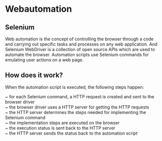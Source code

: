 # Webautomation
## Selenium  
Web automation is the concept of controlling the browser through a code and carrying out specific tasks and processes on any web application. And Selenium WebDriver is a collection of open source APIs which are used to automate the browser. Automation scripts use Selenium commands for emulating user actions on a web page.  

## How does it work?  
When the automation script is executed, the following steps happen:  

~ for each Selenium command, a HTTP request is created and sent to the browser driver   
~ the browser driver uses a HTTP server for getting the HTTP requests  
~ the HTTP server determines the steps needed for implementing the Selenium command  
~ the implementation steps are executed on the browser   
~ the execution status is sent back to the HTTP server  
~ the HTTP server sends the status back to the automation script  

